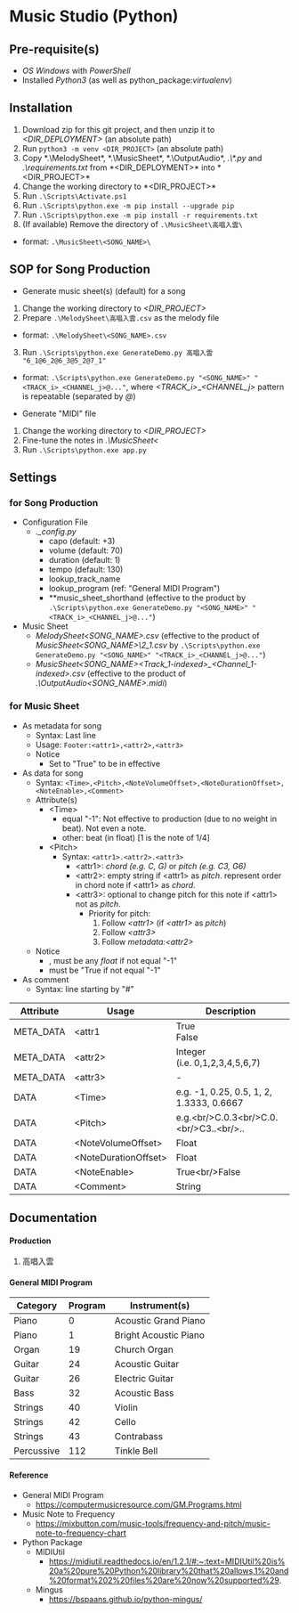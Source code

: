 # Music Studio (Python)
## Pre-requisite(s)
- *OS Windows* with *PowerShell*
- Installed *Python3* (as well as python_package:*virtualenv*)
## Installation
1. Download zip for this git project, and then unzip it to *<DIR_DEPLOYMENT>* (an absolute path)
2. Run `python3 -m venv <DIR_PROJECT>` (an absolute path)
3. Copy *.\MelodySheet\*, *.\MusicSheet\*, *.\OutputAudio\*, *.\\\*.py* and *.\requirements.txt* from *<DIR_DEPLOYMENT>\* into *<DIR_PROJECT>\*
4. Change the working directory to *<DIR_PROJECT>\*
5. Run `.\Scripts\Activate.ps1`
6. Run `.\Scripts\python.exe -m pip install --upgrade pip`
7. Run `.\Scripts\python.exe -m pip install -r requirements.txt`
8. (If available) Remove the directory of `.\MusicSheet\高唱入雲\` 
  - format: `.\MusicSheet\<SONG_NAME>\`
## SOP for Song Production
- Generate music sheet(s) (default) for a song
1. Change the working directory to *<DIR_PROJECT>*
2. Prepare `.\MelodySheet\高唱入雲.csv` as the melody file
  - format: `.\MelodySheet\<SONG_NAME>.csv`
3. Run `.\Scripts\python.exe GenerateDemo.py 高唱入雲 "6_1@6_2@6_3@5_2@7_1"`
  - format: `.\Scripts\python.exe GenerateDemo.py "<SONG_NAME>" "<TRACK_i>_<CHANNEL_j>@..."`, where *<TRACK_i>*_*<CHANNEL_j>* pattern is repeatable (separated by *@*)

- Generate "MIDI" file
1. Change the working directory to *<DIR_PROJECT>*
2. Fine-tune the notes in *.\MusicSheet\<*
3. Run `.\Scripts\python.exe app.py`
## Settings
### for Song Production
- Configuration File
  - *.\_config.py*
    - capo (default: +3)
    - volume (default: 70)
    - duration (default: 1)
    - tempo  (default: 130)
    - lookup_track_name
    - lookup_program (ref: "General MIDI Program")
    - **music_sheet_shorthand (effective to the product by `.\Scripts\python.exe GenerateDemo.py "<SONG_NAME>" "<TRACK_i>_<CHANNEL_j>@..."`)
- Music Sheet
  - *MelodySheet\<SONG_NAME>.csv* (effective to the product of *MusicSheet\<SONG_NAME>\2_1.csv* by `.\Scripts\python.exe GenerateDemo.py "<SONG_NAME>" "<TRACK_i>_<CHANNEL_j>@..."`)
  - *MusicSheet\<SONG_NAME>\<Track_1-indexed>_<Channel_1-indexed>.csv* (effective to the product of *.\OutputAudio\<SONG_NAME>.midi*)
### for Music Sheet
- As metadata for song
  - Syntax: Last line
  - Usage: `Footer:<attr1>,<attr2>,<attr3>`
  - Notice
    - Set <attr1> to "True" to be in effective
- As data for song
  - Syntax: `<Time>,<Pitch>,<NoteVolumeOffset>,<NoteDurationOffset>,<NoteEnable>,<Comment>`
  - Attribute(s)
    - &lt;Time&gt;
      - equal "-1": Not effective to production (due to no weight in beat). Not even a note.
      - other: beat (in float) [1 is the note of 1/4]
    - &lt;Pitch&gt;
      - Syntax: `<attr1>.<attr2>.<attr3>`
        - &lt;attr1&gt;: *chord (e.g. C, G)* or *pitch (e.g. C3, G6)*
        - &lt;attr2&gt;: empty string if &lt;attr1&gt; as *pitch*. represent order in chord note if &lt;attr1&gt; as *chord*.
        - &lt;attr3&gt;: optional to change pitch for this note if &lt;attr1&gt; not as *pitch*.
          - Priority for pitch:
            1. Follow *&lt;attr1&gt;* (if *&lt;attr1&gt;* as *pitch*)
            2. Follow *&lt;attr3&gt;*
            3. Follow *metadata:&lt;attr2&gt;*
  - Notice
    - <NoteVolumeOffset>, <NoteDurationOffset> must be any *float* if <Time> not equal "-1"
    - <NoteEnable> must be "True if <Time> not equal "-1"
- As comment
  - Syntax: line starting by "#"

|Attribute|Usage|Description|
|---|---|---|
|META_DATA|&lt;attr1|True<br/>False|Enable this channel|
|META_DATA|&lt;attr2&gt;|Integer<br/>(i.e. 0,1,2,3,4,5,6,7)|Pitch for Note|
|META_DATA|&lt;attr3&gt;|-|(Reservation)|
|DATA|&lt;Time&gt;|e.g. -1, 0.25, 0.5, 1, 2, 1.3333, 0.6667|Time as beat&lt;br/&gt;(i.e. 1 refers to "note of 1/4")|
|DATA|&lt;Pitch&gt;|e.g.&lt;br/&gt;C.0.3&lt;br/&gt;C.0.&lt;br/&gt;C3..&lt;br/&gt;..|Lookup for a note|
|DATA|&lt;NoteVolumeOffset&gt;|Float|Adjust volume for this note|
|DATA|&lt;NoteDurationOffset&gt;|Float|Adjust duration for this note|
|DATA|&lt;NoteEnable&gt;|True&lt;br/&gt;False|Enable this note|
|DATA|&lt;Comment&gt;|String|Represent a comment visible to python data object|
## Documentation
#### Production
1. 高唱入雲
#### General MIDI Program
|Category|Program|Instrument(s)|
|---|---|---|
|Piano|0|Acoustic Grand Piano|
|Piano|1|Bright Acoustic Piano|
|Organ|19|Church Organ|
|Guitar|24|Acoustic Guitar|
|Guitar|26|Electric Guitar|
|Bass|32|Acoustic Bass|
|Strings|40|Violin|
|Strings|42|Cello|
|Strings|43|Contrabass|
|Percussive|112|Tinkle Bell|
#### Reference
- General MIDI Program
  - https://computermusicresource.com/GM.Programs.html
- Music Note to Frequency
  - https://mixbutton.com/music-tools/frequency-and-pitch/music-note-to-frequency-chart
- Python Package
  - MIDIUtil
    - https://midiutil.readthedocs.io/en/1.2.1/#:~:text=MIDIUtil%20is%20a%20pure%20Python%20library%20that%20allows,1%20and%20format%202%20files%20are%20now%20supported%29.
  - Mingus
    - https://bspaans.github.io/python-mingus/